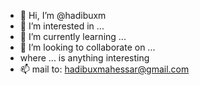 - 👋 Hi, I’m @hadibuxm
- 👀 I’m interested in ...
- 🌱 I’m currently learning ...
- 💞️ I’m looking to collaborate on ...
- where ... is anything interesting
- 📫 mail to: hadibuxmahessar@gmail.com

<!---
hadibuxm/hadibuxm is a ✨ special ✨ repository because its `README.md` (this file) appears on your GitHub profile.
You can click the Preview link to take a look at your changes.
--->
